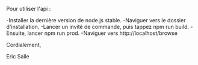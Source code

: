 Pour utiliser l'api :

-Installer la dernière version de node.js stable.
-Naviguer vers le dossier d'installation.
-Lancer un invité de commande, puis tappez npm run build.
-Ensuite, lancer npm run prod.
-Naviguer vers http://localhost/browse

Cordialement,

Eric Salle